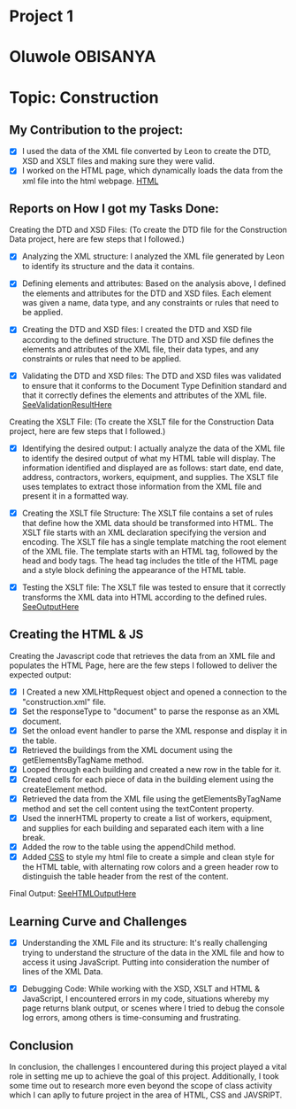 # Project 1
# Oluwole OBISANYA
# Topic: Construction

## My Contribution to the project:
- [X] I used the data of the XML file converted by Leon to create the DTD, XSD and XSLT files and making sure they were valid.
- [X] I worked on the HTML page, which dynamically loads the data from the xml file into the html webpage. [HTML](/displayConstruction.html)

## Reports on How I got my Tasks Done:

Creating the DTD and XSD Files: (To create the DTD file for the Construction Data project, here are few steps that I followed.)

- [X] Analyzing the XML structure: I analyzed the XML file generated by Leon to identify its structure and the data it contains.
- [X] Defining elements and attributes: Based on the analysis above, I defined the elements and attributes for the DTD and XSD files. Each element was given a name, data type, and any constraints or rules that need to be applied.
- [X] Creating the DTD and XSD files: I created the DTD and XSD file according to the defined structure. The DTD and XSD file defines the elements and attributes of the XML file, their data types, and any constraints or rules that need to be applied.
- [X] Validating the DTD and XSD files: The DTD and XSD files was validated to ensure that it conforms to the Document Type Definition standard and that it correctly defines the elements and attributes of the XML file. [SeeValidationResultHere](DTD_Validation.png)


Creating the XSLT File: (To create the XSLT file for the Construction Data project, here are few steps that I followed.)

- [X] Identifying the desired output: I actually analyze the data of the XML file to identify the desired output of what my HTML table will display.
The information identified and displayed are as follows: start date, end date, address, contractors, workers, equipment, and supplies. The XSLT file uses templates to extract those information from the XML file and present it in a formatted way.

- [X] Creating the XSLT file Structure: The XSLT file contains a set of rules that define how the XML data should be transformed into HTML.
The XSLT file starts with an XML declaration specifying the version and encoding. The XSLT file has a single template matching the root element of the XML file. The template starts with an HTML tag, followed by the head and body tags. The head tag includes the title of the HTML page and a style block defining the appearance of the HTML table. 

- [X] Testing the XSLT file: The XSLT file was tested to ensure that it correctly transforms the XML data into HTML according to the defined rules.
[SeeOutputHere](XSLT_Visualization.png)

## Creating the HTML & JS

Creating the Javascript code that retrieves the data from an XML file and populates the HTML Page, here are the few steps I followed to deliver the expected output:

- [X] I Created a new XMLHttpRequest object and opened a connection to the "construction.xml" file.
- [X] Set the responseType to "document" to parse the response as an XML document.
- [X] Set the onload event handler to parse the XML response and display it in the table.
- [X] Retrieved the buildings from the XML document using the getElementsByTagName method.
- [X] Looped through each building and created a new row in the table for it.
- [X] Created cells for each piece of data in the building element using the createElement method.
- [X] Retrieved the data from the XML file using the getElementsByTagName method and set the cell content using the textContent property.
- [X] Used the innerHTML property to create a list of workers, equipment, and supplies for each building and separated each item with a line break.
- [X] Added the row to the table using the appendChild method.
- [X] Added [CSS](main.css) to style my html file to create a simple and clean style for the HTML table, with alternating row colors and a green header row to distinguish the table header from the rest of the content.

Final Output: [SeeHTMLOutputHere](displayConstruction.png)


## Learning Curve and Challenges

- [X] Understanding the XML File and its structure: It's really challenging trying to understand the structure of the data in the XML file and how to access it using JavaScript. Putting into consideration the number of lines of the XML Data.

- [X] Debugging Code: While working with the XSD, XSLT and HTML & JavaScript, I encountered errors in my code, situations whereby my page returns blank output, or scenes where I tried to debug the console log errors, among others is time-consuming and frustrating. 

## Conclusion

In conclusion, the challenges I encountered during this project played a vital role in setting me up to achieve the goal of this project.
Additionally, I took some time out to research more even beyond the scope of class activity which I can aplly to future project in the area of HTML, CSS and JAVSRIPT.